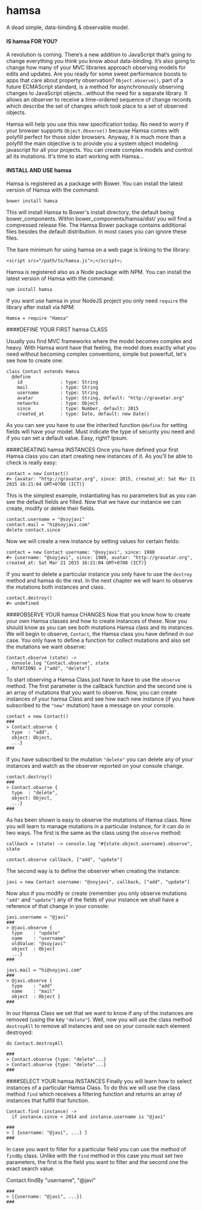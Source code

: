 hamsa
=====
A dead simple, data-binding & observable model.


#### IS hamsa FOR YOU?
A revolution is coming. There’s a new addition to JavaScript that’s going to change everything you think you know about data-binding. It’s also going to change how many of your MVC libraries approach observing models for edits and updates. Are you ready for some sweet performance boosts to apps that care about property observation? `Object.observe()`, part of a future ECMAScript standard, is a method for asynchronously observing changes to JavaScript objects...without the need for a separate library. It allows an observer to receive a time-ordered sequence of change records which describe the set of changes which took place to a set of observed objects.

Hamsa will help you use this new specification today. No need to worry if your browser supports `Object.Observe()` because Hamsa comes with polyfill perfect for those older browsers. Anyway, it is much more than a polyfill the main objective is to provide you a system object modeling javascript for all your projects. You can create complex models and control all its mutations. It's time to start working with Hamsa...

#### INSTALL AND USE hamsa
Hamsa is registered as a package with Bower. You can install the latest version of Hamsa with the command:

```
bower install hamsa
```

This will install Hamsa to Bower's install directory, the default being bower_components. Within bower_components/hamsa/dist/ you will find a compressed release file. The Hamsa Bower package contains additional files besides the default distribution. In most cases you can ignore these files.

The bare minimum for using hamsa on a web page is linking to the library:

```
<script src="/path/to/hamsa.js">;</script>;
```

Hamsa is registered also as a Node package with NPM. You can install the latest version of Hamsa with the command:

```    
npm install hamsa
```

If you want use hamsa in your NodeJS project you only need `require` the library after install via NPM:

```
Hamsa = require "Hamsa"
```

####DEFINE YOUR FIRST hamsa CLASS

Usually you find MVC frameworks where the model becomes complex and heavy. With Hamsa wont have that feeling, the model does exactly what you need without becoming complex conventions, simple but powerfull, let's see how to create one:

```
class Contact extends Hamsa
  @define
    id              : type: String
    mail            : type: String
    username        : type: String
    avatar          : type: String, default: "http://gravatar.org"
    networks        : type: Object
    since           : type: Number, default: 2015
    created_at      : type: Date, default: new Date()
```

As you can see you have to use the inherited function `@define` for setting fields will have your model. Must indicate the type of security you need and if you can set a default value. Easy, right? Ipsum.

####CREATING hamsa INSTANCES
Once you have defined your first Hamsa class you can start creating new instances of it. As you'll be able to check is really easy:

```
contact = new Contact()
#> {avatar: "http://gravatar.org", since: 2015, created_at: Sat Mar 21 2015 16:21:04 GMT+0700 (ICT)}
```
This is the simplest example, instantiating has no parameters but as you can see the default fields are filled. Now that we have our instance we can create, modify or delete their fields.

```
contact.username = "@soyjavi"
contact.mail = "hi@soyjavi.com"
delete contact.since
```
Now we will create a new instance by setting values for certain fields:

```
contact = new Contact username: "@soyjavi", since: 1980
#> {username: "@soyjavi", since: 1980, avatar: "http://gravatar.org", created_at: Sat Mar 21 2015 16:21:04 GMT+0700 (ICT)}
```

If you want to delete a particular instance you only have to use the `destroy` method and hamsa do the rest. In the next chapter we will learn to observe the mutations both instances and class.

```
contact.destroy()
#> undefined
```

####OBSERVE YOUR hamsa CHANGES
Now that you know how to create your own Hamsa classes and how to create instances of these. Now you should know as you can see both mutations Hamsa class and its instances. We will begin to observe, `Contact`, the Hamsa class you have defined in our case. You only have to define a function for collect mutations and also set the mutations we want observe:

```
Contact.observe (state) ->
  console.log "Contact.observe", state
, MUTATIONS = ["add", "delete"]
```

To start observing a Hamsa Class just have to have to use the `observe` method. The first parameter is the callback function and the second one is an array of mutations that you want to observe. Now, you can create instances of your hamsa Class and see how each new instance (if you have subscribed to the `"new"` mutation) have a message on your console.

```
contact = new Contact()
###
> Contact.observe {
  type  : "add",
  object: Object,
  ...}
###
```

If you have subscribed to the mutation `"delete"` you can delete any of your instances and watch as the observer reported on your console change.

```
contact.destroy()
###
> Contact.observe {
  type  : "delete",
  object: Object,
  ...}
###
```

As has been shown is easy to observe the mutations of Hamsa class. Now you will learn to manage mutations in a particular instance, for it can do in two ways. The first is the same as the class using the `observe` method:
      
```
callback = (state) -> console.log "#{state.object.username}.observe", state

contact.observe callback, ["add", "update"]
```

The second way is to define the observer when creating the instance:
        
```
javi = new Contact username: "@soyjavi", callback, ["add", "update"]
```

Now also if you modify or create (remember you only observe mutations `"add"` and `"update"`) any of the fields of your instance we shall have a reference of that change in your console:

```
javi.username = "@javi"
###
> @javi.observe {
  type    : "update"
  name    : "username"
  oldValue: "@soyjavi"
  object  : Object
  ...}
###

javi.mail = "hi@soyjavi.com"
###
> @javi.observe {
  type    : "add"
  name    : "mail"
  object  : Object }
###
```

In our Hamsa Class we set that we want to know if any of the instances are removed (using the key `"delete"`). Well, now you will use the class method `destroyAll` to remove all instances and see on your console each element destroyed:

```
do Contact.destroyAll

###
> Contact.observe {type: "delete"...}
> Contact.observe {type: "delete"...}
###
```

####SELECT YOUR hamsa INSTANCES
Finally you will learn how to select instances of a particular Hamsa Class. To do this we will use the class method `find` which receives a filtering function and returns an array of instances that fulfill that function.

```
Contact.find (instance) ->
  if instance.since < 2014 and instance.username is "@javi"

###
> [ {username: "@javi", ...} ]
###
```

In case you want to filter for a particular field you can use the method of `findBy` class. Unlike with the `find` method in this case you must set two parameters, the first is the field you want to filter and the second one the exact search value.

Contact.findBy "username", "@javi"

```
###
> [{username: "@javi", ...}]
###
```

